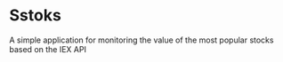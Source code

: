 # Sstoks
A simple application for monitoring the value of the most popular stocks based on the IEX API
